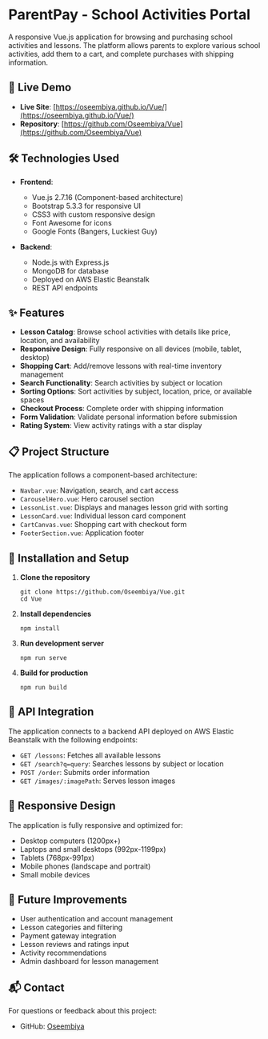 # ParentPay - School Activities Portal

A responsive Vue.js application for browsing and purchasing school activities and lessons. The platform allows parents to explore various school activities, add them to a cart, and complete purchases with shipping information.

## 🔗 Live Demo

- **Live Site**: [https://oseembiya.github.io/Vue/](https://oseembiya.github.io/Vue/)
- **Repository**: [https://github.com/Oseembiya/Vue](https://github.com/Oseembiya/Vue)

## 🛠️ Technologies Used

- **Frontend**:

  - Vue.js 2.7.16 (Component-based architecture)
  - Bootstrap 5.3.3 for responsive UI
  - CSS3 with custom responsive design
  - Font Awesome for icons
  - Google Fonts (Bangers, Luckiest Guy)

- **Backend**:
  - Node.js with Express.js
  - MongoDB for database
  - Deployed on AWS Elastic Beanstalk
  - REST API endpoints

## ✨ Features

- **Lesson Catalog**: Browse school activities with details like price, location, and availability
- **Responsive Design**: Fully responsive on all devices (mobile, tablet, desktop)
- **Shopping Cart**: Add/remove lessons with real-time inventory management
- **Search Functionality**: Search activities by subject or location
- **Sorting Options**: Sort activities by subject, location, price, or available spaces
- **Checkout Process**: Complete order with shipping information
- **Form Validation**: Validate personal information before submission
- **Rating System**: View activity ratings with a star display

## 📋 Project Structure

The application follows a component-based architecture:

- `Navbar.vue`: Navigation, search, and cart access
- `CarouselHero.vue`: Hero carousel section
- `LessonList.vue`: Displays and manages lesson grid with sorting
- `LessonCard.vue`: Individual lesson card component
- `CartCanvas.vue`: Shopping cart with checkout form
- `FooterSection.vue`: Application footer

## 🚀 Installation and Setup

1. **Clone the repository**

   ```
   git clone https://github.com/Oseembiya/Vue.git
   cd Vue
   ```

2. **Install dependencies**

   ```
   npm install
   ```

3. **Run development server**

   ```
   npm run serve
   ```

4. **Build for production**
   ```
   npm run build
   ```

## 🔌 API Integration

The application connects to a backend API deployed on AWS Elastic Beanstalk with the following endpoints:

- `GET /lessons`: Fetches all available lessons
- `GET /search?q=query`: Searches lessons by subject or location
- `POST /order`: Submits order information
- `GET /images/:imagePath`: Serves lesson images

## 📱 Responsive Design

The application is fully responsive and optimized for:

- Desktop computers (1200px+)
- Laptops and small desktops (992px-1199px)
- Tablets (768px-991px)
- Mobile phones (landscape and portrait)
- Small mobile devices

## 🔮 Future Improvements

- User authentication and account management
- Lesson categories and filtering
- Payment gateway integration
- Lesson reviews and ratings input
- Activity recommendations
- Admin dashboard for lesson management

## 📬 Contact

For questions or feedback about this project:

- GitHub: [Oseembiya](https://github.com/Oseembiya)
